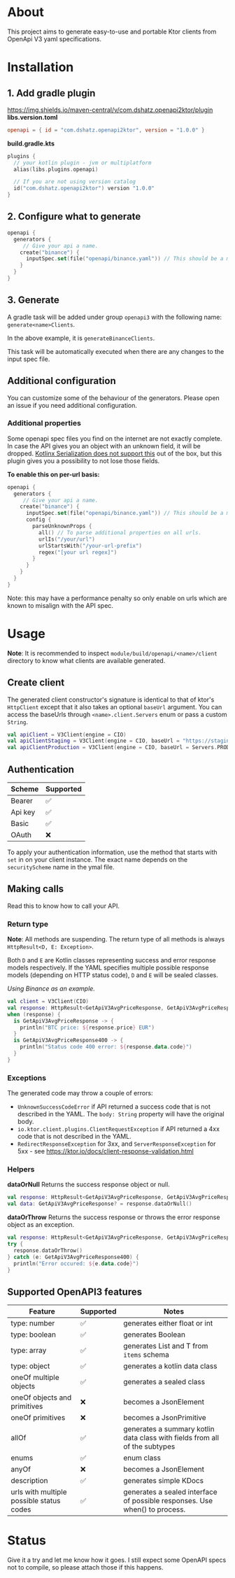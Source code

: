 # About

This project aims to generate easy-to-use and portable Ktor clients from OpenApi V3 yaml specifications.

# Installation

## 1. Add gradle plugin
https://img.shields.io/maven-central/v/com.dshatz.openapi2ktor/plugin
**libs.version.toml**
```toml
openapi = { id = "com.dshatz.openapi2ktor", version = "1.0.0" }
```

**build.gradle.kts**
```kotlin
plugins {
  // your kotlin plugin - jvm or multiplatform
  alias(libs.plugins.openapi)

  // If you are not using version catalog
  id("com.dshatz.openapi2ktor") version "1.0.0"
}
```

## 2. Configure what to generate
```kotlin
openapi {
  generators {
     // Give your api a name.
    create("binance") {
      inputSpec.set(file("openapi/binance.yaml")) // This should be a module-relative path.
    }
  }
}
```

## 3. Generate
A gradle task will be added under group `openapi3` with the following name:
`generate<name>Clients`. 

In the above example, it is `generateBinanceClients`.

This task will be automatically executed when there are any changes to the input spec file.

## Additional configuration
You can customize some of the behaviour of the generators. Please open an issue if you need additional configuration.

### Additional properties
Some openapi spec files you find on the internet are not exactly complete. In case the API gives you an object with an unknown field, it will be dropped.
[Kotlinx Serialization does not support this]([url](https://github.com/Kotlin/kotlinx.serialization/issues/1978)) out of the box, but this plugin gives you a possibility to not lose those fields.

**To enable this on per-url basis:**

```kotlin
openapi {
  generators {
     // Give your api a name.
    create("binance") {
      inputSpec.set(file("openapi/binance.yaml")) // This should be a module-relative path.
      config {
        parseUnknownProps {
          all() // To parse additional properties on all urls.
          urlIs("/your/url")
          urlStartsWith("/your-url-prefix")
          regex("[your url regex]")
        }
      }
    }
  }
}
```

Note: this may have a performance penalty so only enable on urls which are known to misalign with the API spec.

# Usage
**Note**: It is recommended to inspect `module/build/openapi/<name>/client` directory to know what clients are available generated. 

## Create client
The generated client constructor's signature is identical to that of ktor's `HttpClient` except that it also takes an optional `baseUrl` argument.
You can access the baseUrls through `<name>.client.Servers` enum or pass a custom `String`.

```kotlin
val apiClient = V3Client(engine = CIO)
val apiClientStaging = V3Client(engine = CIO, baseUrl = "https://staging.example.com")
val apiClientProduction = V3Client(engine = CIO, baseUrl = Servers.PRODUCTION)
```

## Authentication
| Scheme | Supported |
| ------ | --------- |
| Bearer | ✅        |
| Api key| ✅        |
| Basic  | ✅        |
| OAuth  | ❌        |

To apply your authentication information, use the method that starts with `set` in on your client instance. The exact name depends on the `securityScheme` name in the ymal file.

## Making calls
Read this to know how to call your API.

### Return type
**Note**: All methods are suspending.
The return type of all methods is always `HttpResult<D, E: Exception>`.

Both `D` and `E` are Kotlin classes representing success and error response models respectively.
If the YAML specifies multiple possible response models (depending on HTTP status code), `D` and `E` will be sealed classes.

*Using Binance as an example.*

```kotlin
val client = V3Client(CIO)
val response: HttpResult<GetApiV3AvgPriceResponse, GetApiV3AvgPriceResponse400> = client.getAvgPrice("BTCEUR")
when (response) {
  is GetApiV3AvgPriceResponse -> {
    println("BTC price: ${response.price} EUR")
  }
  is GetApiV3AvgPriceResponse400 -> {
    println("Status code 400 error: ${response.data.code}")
  }
}
```

### Exceptions
The generated code may throw a couple of errors:
 - `UnknownSuccessCodeError` if API returned a success code that is not described in the YAML. The `body: String` property will have the original body.
 - `io.ktor.client.plugins.ClientRequestException` if API returned a 4xx code that is not described in the YAML.
 - `RedirectResponseException` for 3xx, and `ServerResponseException` for 5xx - see https://ktor.io/docs/client-response-validation.html
### Helpers
**dataOrNull**
Returns the success response object or null.
```kotlin
val response: HttpResult<GetApiV3AvgPriceResponse, GetApiV3AvgPriceResponse400> = client.getAvgPrice("BTCEUR")
val data: GetApiV3AvgPriceResponse? = response.dataOrNull()
```

**dataOrThrow**
Returns the success response or throws the error response object as an exception.
```kotlin
val response: HttpResult<GetApiV3AvgPriceResponse, GetApiV3AvgPriceResponse400> = client.getAvgPrice("BTCEUR")
try {
  response.dataOrThrow()
} catch (e: GetApiV3AvgPriceResponse400) {
  println("Error occured: ${e.data.code}")
}
```
## Supported OpenAPI3 features
|    Feature    |   Supported   |   Notes   |
| ------------- | ------------- | --------- |
|  type: number |    ✅         | generates either float or int |
|  type: boolean|    ✅         | generates Boolean |
|  type: array  |    ✅         | generates List<T> and T from `items` schema |
| type: object  |  ✅           | generates a kotlin data class |
|  oneOf multiple objects       | ✅            | generates a sealed class      |
|  oneOf objects and primitives | ❌            | becomes a JsonElement |
|  oneOf primitives | ❌            | becomes a JsonPrimitive |
|       allOf   | ✅            | generates a summary kotlin data class with fields from all of the subtypes |
|       enums   | ✅            |  enum class  |
|     anyOf     |  ❌           | becomes a JsonElement |
|  description  | ✅            | generates simple KDocs  |
|  urls with multiple possible status codes  | ✅            | generates a sealed interface of possible responses. Use when() to process.  |

# Status
Give it a try and let me know how it goes. I still expect some OpenAPI specs not to compile, so please attach those if this happens.

